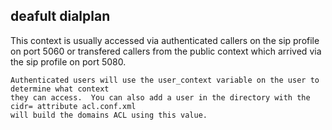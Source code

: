 ## deafult dialplan 

This context is usually accessed via authenticated callers on the sip profile on port 5060
    or transfered callers from the public context which arrived via the sip profile on port 5080.

    Authenticated users will use the user_context variable on the user to determine what context
    they can access.  You can also add a user in the directory with the cidr= attribute acl.conf.xml
    will build the domains ACL using this value.

